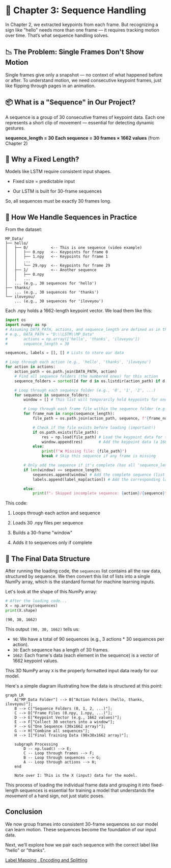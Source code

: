 # 🔁 Chapter 3: Sequence Handling

In Chapter 2, we extracted keypoints from each frame. But recognizing a sign like "hello" needs more than one frame — it requires tracking motion over time. That’s what sequence handling solves.

## 📉 The Problem: Single Frames Don't Show Motion

Single frames give only a snapshot — no context of what happened before or after. To understand motion, we need consecutive keypoint frames, just like flipping through pages in an animation.

## 📦 What is a "Sequence" in Our Project?

A sequence is a group of 30 consecutive frames of keypoint data. Each one represents a short clip of movement — essential for detecting dynamic gestures.

**sequence_length = 30**
**Each sequence = 30 frames × 1662 values** (from Chapter 2)

## 📏 Why a Fixed Length?

Models like LSTM require consistent input shapes.

- Fixed size = predictable input

- Our LSTM is built for 30-frame sequences

So, all sequences must be exactly 30 frames long.

## 🧪 How We Handle Sequences in Practice

From the dataset:

```
MP_Data/
├── hello/
│   ├── 0/          <-- This is one sequence (video example)
│   │   ├── 0.npy   <-- Keypoints for frame 0
│   │   ├── 1.npy   <-- Keypoints for frame 1
│   │   ...
│   │   └── 29.npy  <-- Keypoints for frame 29
│   ├── 1/          <-- Another sequence
│   │   ├── 0.npy
│   │   ...
│   ... (e.g., 30 sequences for 'hello')
├── thanks/
│   ... (e.g., 30 sequences for 'thanks')
└── iloveyou/
    ... (e.g., 30 sequences for 'iloveyou')
```
Each .npy holds a 1662-length keypoint vector. We load them like this:

```python
import os
import numpy as np
# Assuming DATA_PATH, actions, and sequence_length are defined as in the notebook
# e.g., DATA_PATH = "D:\\LSTM\\MP_Data"
#       actions = np.array(['hello', 'thanks', 'iloveyou'])
#       sequence_length = 30

sequences, labels = [], [] # Lists to store our data

# Loop through each action (e.g., 'hello', 'thanks', 'iloveyou')
for action in actions:
    action_path = os.path.join(DATA_PATH, action)
    # Find all sequence folders (the numbered ones) for this action
    sequence_folders = sorted([d for d in os.listdir(action_path) if d.isdigit()], key=int)

    # Loop through each sequence folder (e.g., '0', '1', '2', ...)
    for sequence in sequence_folders:
        window = [] # This list will temporarily hold keypoints for one sequence

        # Loop through each frame file within the sequence folder (e.g., '0.npy', '1.npy', ...)
        for frame_num in range(sequence_length):
            file_path = os.path.join(action_path, sequence, f"{frame_num}.npy")

            # Check if the file exists before loading (important!)
            if os.path.exists(file_path):
                res = np.load(file_path) # Load the keypoint data for this frame
                window.append(res)       # Add the keypoint data (a 1662-value array) to our window list
            else:
                print(f"❌ Missing file: {file_path}")
                break # Skip this sequence if any frame is missing

        # Only add the sequence if it's complete (has all 'sequence_length' frames)
        if len(window) == sequence_length:
            sequences.append(window) # Add the complete sequence (list of 30 arrays) to our main sequences list
            labels.append(label_map[action]) # Add the corresponding label for this sequence

        else:
            print(f"⚠️ Skipped incomplete sequence: {action}/{sequence}")

```

This code:

1. Loops through each action and sequence

2. Loads 30 .npy files per sequence

3. Builds a 30-frame "window"

4. Adds it to sequences only if complete


## 🧱  The Final Data Structure

After running the loading code, the `sequences` list contains all the raw data, structured by sequence. We then convert this list of lists into a single NumPy array, which is the standard format for machine learning inputs.

Let's look at the shape of this NumPy array:

```python
# After the loading code...
X = np.array(sequences)
print(X.shape)
```

```
(90, 30, 1662)
```

This output `(90, 30, 1662)` tells us:

*   `90`: We have a total of 90 sequences (e.g., 3 actions \* 30 sequences per action).
*   `30`: Each sequence has a length of 30 frames.
*   `1662`: Each frame's data (each element in the sequence) is a vector of 1662 keypoint values.

This 3D NumPy array `X` is the properly formatted input data ready for our model.

Here's a simple diagram illustrating how the data is structured at this point:

```mermaid
graph LR
    A["MP_Data Folder"] --> B["Action Folders (hello, thanks, iloveyou)"];
    B --> C["Sequence Folders (0, 1, 2, ...)"];
    C --> D["Frame Files (0.npy, 1.npy, ...)"];
    D --> E["Keypoint Vector (e.g., 1662 values)"];
    E --> F["Collect 30 vectors into a window"];
    F --> G["One Sequence (30x1662 array)"];
    G --> H["Combine all sequences"];
    H --> I["Final Training Data (90x30x1662 array)"];

    subgraph Processing
        D -- np.load() --> E;
        C -- Loop through frames --> F;
        B -- Loop through sequences --> G;
        A -- Loop through actions --> H;
    end

    Note over I: This is the X (input) data for the model.
```

This process of loading the individual frame data and grouping it into fixed-length sequences is essential for training a model that understands the *movement* of a hand sign, not just static poses.

## Conclusion

We now group frames into consistent 30-frame sequences so our model can learn motion. These sequences become the foundation of our input data.

Next, we’ll explore how we pair each sequence with the correct label like "hello" or "thanks".

[Label Mapping , Encoding and Splitting](chapter4.md)
